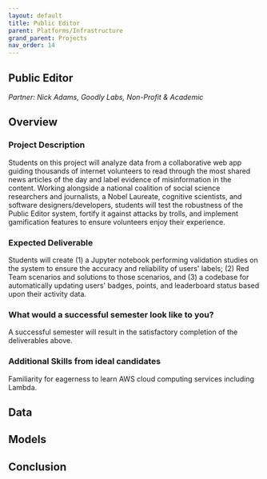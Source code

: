 ```yaml
---
layout: default
title: Public Editor
parent: Platforms/Infrastructure
grand_parent: Projects
nav_order: 14
---
```



## Public Editor
*Partner: Nick Adams, Goodly Labs, Non-Profit & Academic*

## Overview
### Project Description
Students on this project will analyze data from a collaborative web app guiding thousands of internet volunteers to read through the most shared news articles of the day and label evidence of misinformation in the content. Working alongside a national coalition of social science researchers and journalists, a Nobel Laureate, cognitive scientists, and software designers/developers, students will test the robustness of the Public Editor system, fortify it against attacks by trolls, and implement gamification features to ensure volunteers enjoy their experience.  
### Expected Deliverable
Students will create (1) a Jupyter notebook performing validation studies on the system to ensure the accuracy and reliability of users' labels; (2) Red Team scenarios and solutions to those scenarios, and (3) a codebase for automatically updating users' badges, points, and leaderboard status based upon their activity data.
### What would a successful semester look like to you?
A successful semester will result in the satisfactory completion of the deliverables above.
### Additional Skills from ideal candidates
Familiarity for eagerness to learn AWS cloud computing services including Lambda. 

## Data

## Models

## Conclusion


```python

```
